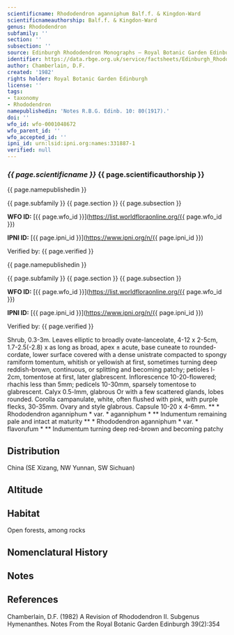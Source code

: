 ```yaml
---
scientificname: Rhododendron aganniphum Balf.f. & Kingdon-Ward
scientificnameauthorship: Balf.f. & Kingdon-Ward
genus: Rhododendron
subfamily: ''
section: ''
subsection: ''
source: Edinburgh Rhododendron Monographs – Royal Botanic Garden Edinburgh
identifier: https://data.rbge.org.uk/service/factsheets/Edinburgh_Rhododendron_Monographs.xhtml
author: Chamberlain, D.F.
created: '1982'
rights holder: Royal Botanic Garden Edinburgh
license: ''
tags:
- taxonomy
- Rhododendron
namepublishedin: 'Notes R.B.G. Edinb. 10: 80(1917).'
doi: ''
wfo_id: wfo-0001048672
wfo_parent_id: ''
wfo_accepted_id: ''
ipni_id: urn:lsid:ipni.org:names:331887-1
verified: null
---
```

### _{{ page.scientificname }}_ {{ page.scientificauthorship }}
 {{ page.namepublishedin }}

{{ page.subfamily }} {{ page.section }} {{ page.subsection }}

**WFO ID:** [{{ page.wfo_id }}](https://list.worldfloraonline.org/{{ page.wfo_id }})

**IPNI ID:** [{{ page.ipni_id }}](https://www.ipni.org/n/{{ page.ipni_id }})

Verified by: {{ page.verified }}

 {{ page.namepublishedin }}

{{ page.subfamily }} {{ page.section }} {{ page.subsection }}

**WFO ID:** [{{ page.wfo_id }}](https://list.worldfloraonline.org/{{ page.wfo_id }})

**IPNI ID:** [{{ page.ipni_id }}](https://www.ipni.org/n/{{ page.ipni_id }})

Verified by: {{ page.verified }}



Shrub, 0.3-3m. Leaves elliptic to broadly ovate-lanceolate, 4-12 x 2-5cm, 1.7-2.5(-2.8) x as long as broad, apex ± acute, base cuneate to rounded-cordate, lower surface covered with a dense unistrate compacted to spongy ramiform tomentum, whitish or yellowish at first, sometimes turning deep reddish-brown, continuous, or splitting and becoming patchy; petioles l-2cm, tomentose at first, later glabrescent. Inflorescence 10-20-flowered; rhachis less than 5mm; pedicels 10-30mm, sparsely tomentose to glabrescent. Calyx 0.5-lmm, glabrous Or with a few scattered glands, lobes rounded. Corolla campanulate, white, often flushed with pink, with purple flecks, 30-35mm. Ovary and style glabrous. Capsule 10-20 x 4-6mm. ** * Rhododendron aganniphum * var. * aganniphum * ** Indumentum remaining pale and intact at maturity ** * Rhododendron aganniphum * var. * flavorufum * ** Indumentum turning deep red-brown and becoming patchy

## Distribution
China (SE Xizang, NW Yunnan, SW Sichuan)

## Altitude


## Habitat
Open forests, among rocks

## Nomenclatural History

                       
## Notes


## References

Chamberlain, D.F. (1982) A Revision of Rhododendron II. Subgenus Hymenanthes. Notes From the Royal Botanic Garden Edinburgh 39(2):354
